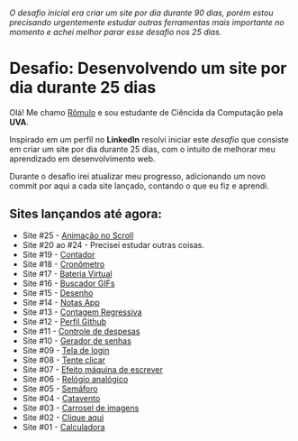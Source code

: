 ###### O desafio inicial era criar um site por dia durante 90 dias, porém estou precisando urgentemente estudar outras ferramentas mais importante no momento e achei melhor parar esse desafio nos 25 dias.

# Desafio: Desenvolvendo um site por dia durante 25 dias

Olá! Me chamo [Rômulo](https://www.linkedin.com/in/romulolss/) e sou estudante de Ciêncida da Computação pela **UVA**.

Inspirado em um perfil no **LinkedIn** resolvi iniciar este _desafio_ que consiste em criar um site por dia durante 25 dias, com o intuito de melhorar meu aprendizado em desenvolvimento web.

Durante o desafio irei atualizar meu progresso, adicionando um novo commit por aqui a cada site lançado, contando o que eu fiz e aprendi.

## Sites lançandos até agora:

- Site #25 - [Animação no Scroll](https://romulohe4rt.github.io/25sites25days/25sites-challenge/25-animacao-no-scroll)
- Site #20 ao #24 - Precisei estudar outras coisas.
- Site #19 - [Contador](https://romulohe4rt.github.io/25sites25days/25sites-challenge/19-contador)
- Site #18 - [Cronômetro](https://romulohe4rt.github.io/25sites25days/25sites-challenge/18-cronometro)
- Site #17 - [Bateria Virtual](https://romulohe4rt.github.io/25sites25days/25sites-challenge/17-bateria-virtual)
- Site #16 - [Buscador GIFs](https://romulohe4rt.github.io/25sites25days/25sites-challenge/16-buscador-gifs)
- Site #15 - [Desenho](https://romulohe4rt.github.io/25sites25days/25sites-challenge/15-desenho)
- Site #14 - [Notas App](https://romulohe4rt.github.io/25sites25days/25sites-challenge/14-notas-app)
- Site #13 - [Contagem Regressiva](https://romulohe4rt.github.io/25sites25days/25sites-challenge/13-contagem-regressiva)
- Site #12 - [Perfil Github](https://romulohe4rt.github.io/25sites25days/25sites-challenge/12-perfil-github)
- Site #11 - [Controle de despesas](https://romulohe4rt.github.io/25sites25days/25sites-challenge/11-controle-de-despesas)
- Site #10 - [Gerador de senhas](https://romulohe4rt.github.io/25sites25days/25sites-challenge/10-gerador-de-senhas)
- Site #09 - [Tela de login](https://romulohe4rt.github.io/25sites25days/25sites-challenge/09-teladelogin)
- Site #08 - [Tente clicar](https://romulohe4rt.github.io/25sites25days/25sites-challenge/08-tenteclicar)
- Site #07 - [Efeito máquina de escrever](https://romulohe4rt.github.io/25sites25days/25sites-challenge/07-maquinadeescrever)
- Site #06 - [Relógio analógico](https://romulohe4rt.github.io/25sites25days/25sites-challenge/06-relogioanalogico)
- Site #05 - [Semáforo](https://romulohe4rt.github.io/25sites25days/25sites-challenge/05-semaforo)
- Site #04 - [Catavento](https://romulohe4rt.github.io/25sites25days/25sites-challenge/04-catavento)
- Site #03 - [Carrosel de imagens](https://romulohe4rt.github.io/25sites25days/25sites-challenge/03-carroseldeimagens)
- Site #02 - [Clique aqui](https://romulohe4rt.github.io/25sites25days/25sites-challenge/02-cliqueaqui/)
- Site #01 - [Calculadora](https://romulohe4rt.github.io/25sites25days/25sites-challenge/01-calculadora/)
